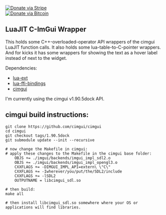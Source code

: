 [![Donate via Stripe](https://img.shields.io/badge/Donate-Stripe-green.svg)](https://buy.stripe.com/00gbJZ0OdcNs9zi288)<br>
[![Donate via Bitcoin](https://img.shields.io/badge/Donate-Bitcoin-green.svg)](bitcoin:37fsp7qQKU8XoHZGRQvVzQVP8FrEJ73cSJ)<br>

## LuaJIT C-ImGui Wrapper

This holds some C++-overloaded-operator API wrappers of the cimgui LuaJIT function calls.
It also holds some lua-table-to-C-pointer wrappers.
And for kicks it has some wrappers for showing the text as a hover label instead of next to the widget.

Dependencies:
- [lua-ext](https://github.com/thenumbernine/lua-ext)
- [lua-ffi-bindings](https://github.com/thenumbernine/lua-ffi-bindings)
- [cimgui](https://github.com/cimgui/cimgui)

I'm currently using the cimgui v1.90.5dock API.

## cimgui build instructions:

```
git clone https://github.com/cimgui/cimgui
cd cimgui
git checkout tags/1.90.5dock
git submodule update --init --recursive

# now change the Makefile in cimgui:
# apply these changes to the Makefile in the cimgui base folder:
	OBJS += ./imgui/backends/imgui_impl_sdl2.o
	OBJS += ./imgui/backends/imgui_impl_opengl3.o
	CXXFLAGS += -DIMGUI_IMPL_API=extern\ \"C\"
	CXXFLAGS += -Iwherever/you/put/the/SDL2/include
	CXXFLAGS += -lSDL2
	OUTPUTNAME = libcimgui_sdl.so

# then build:
make all

# then install libcimgui_sdl.so somewhere where your OS or applications will find libraries.
```
